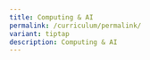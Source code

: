 ```yaml
---
title: Computing & AI
permalink: /curriculum/permalink/
variant: tiptap
description: Computing & AI
---
```

